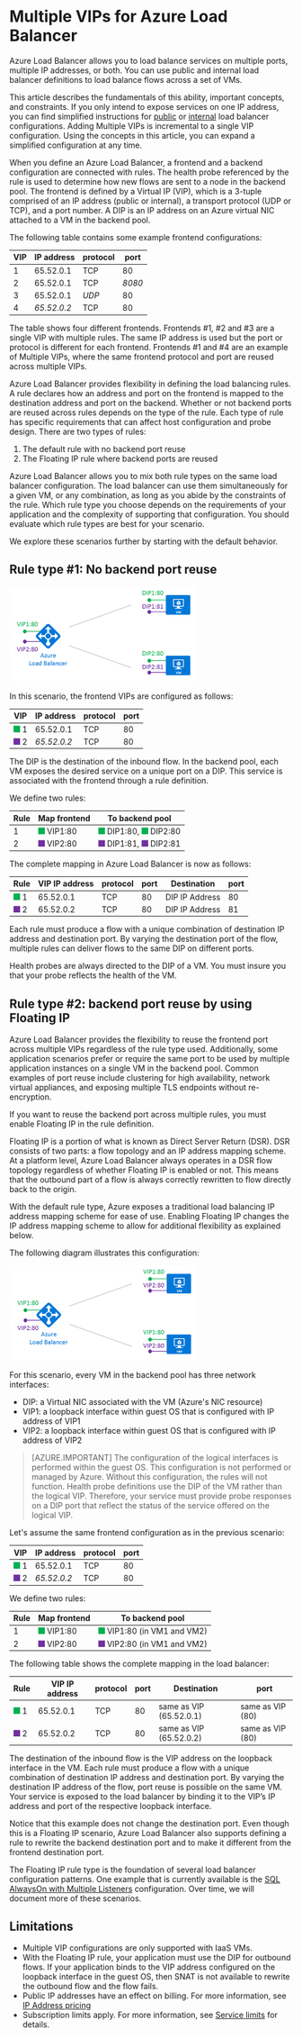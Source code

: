 <properties
   pageTitle="Multiple VIPs for Azure Load Balancer | Microsoft Azure"
   description="Overview of Multiple VIPs on Azure Load Balancer"
   services="load-balancer"
   documentationCenter="na"
   authors="chkuhtz"
   manager="narayan"
   editor=""
/>
<tags
   ms.service="load-balancer"
   ms.devlang="na"
   ms.topic="article"
   ms.tgt_pltfrm="na"
   ms.workload="infrastructure-services"
   ms.date="08/11/2016"
   ms.author="chkuhtz"
/>

# Multiple VIPs for Azure Load Balancer

Azure Load Balancer allows you to load balance services on multiple ports, multiple IP addresses, or both. You can use public and internal load balancer definitions to load balance flows across a set of VMs.

This article describes the fundamentals of this ability, important concepts, and constraints. If you only intend to expose services on one IP address, you can find simplified instructions for [public](load-balancer-get-started-internet-portal.md) or [internal](load-balancer-get-started-ilb-arm-portal.md) load balancer configurations. Adding Multiple VIPs is incremental to a single VIP configuration. Using the concepts in this article, you can expand a simplified configuration at any time.

When you define an Azure Load Balancer, a frontend and a backend configuration are connected with rules. The health probe referenced by the rule is used to determine how new flows are sent to a node in the backend pool. The frontend is defined by a Virtual IP (VIP), which is a 3-tuple comprised of an IP address (public or internal), a transport protocol (UDP or TCP), and a port number. A DIP is an IP address on an Azure virtual NIC attached to a VM in the backend pool.

The following table contains some example frontend configurations:

| VIP | IP address | protocol | port |
|-----|------------|----------|------|
|1|65.52.0.1|TCP|80|
|2|65.52.0.1|TCP|_8080_|
|3|65.52.0.1|_UDP_|80|
|4|_65.52.0.2_|TCP|80|

The table shows four different frontends. Frontends #1, #2 and #3 are a single VIP with multiple rules. The same IP address is used but the port or protocol is different for each frontend. Frontends #1 and #4 are an example of Multiple VIPs, where the same frontend protocol and port are reused across multiple VIPs.

Azure Load Balancer provides flexibility in defining the load balancing rules. A rule declares how an address and port on the frontend is mapped to the destination address and port on the backend. Whether or not backend ports are reused across rules depends on the type of the rule. Each type of rule has specific requirements that can affect host configuration and probe design. There are two types of rules:

1. The default rule with no backend port reuse
2. The Floating IP rule where backend ports are reused

Azure Load Balancer allows you to mix both rule types on the same load balancer configuration. The load balancer can use them simultaneously for a given VM, or any combination, as long as you abide by the constraints of the rule. Which rule type you choose depends on the requirements of your application and the complexity of supporting that configuration. You should evaluate which rule types are best for your scenario.

We explore these scenarios further by starting with the default behavior.

## Rule type #1: No backend port reuse

![MultiVIP Illustration](./media/load-balancer-multivip-overview/load-balancer-multivip.png)

In this scenario, the frontend VIPs are configured as follows:

| VIP | IP address | protocol | port |
|-----|------------|----------|------|
|![VIP](./media/load-balancer-multivip-overview/load-balancer-rule-green.png) 1|65.52.0.1|TCP|80|
|![VIP](./media/load-balancer-multivip-overview/load-balancer-rule-purple.png) 2|*65.52.0.2*|TCP|80|

The DIP is the destination of the inbound flow. In the backend pool, each VM exposes the desired service on a unique port on a DIP. This service is associated with the frontend through a rule definition.

We define two rules:

| Rule | Map frontend | To backend pool |
|------|--------------|-----------------|
| 1 | ![VIP](./media/load-balancer-multivip-overview/load-balancer-rule-green.png) VIP1:80 | ![backend](./media/load-balancer-multivip-overview/load-balancer-rule-green.png) DIP1:80, ![backend](./media/load-balancer-multivip-overview/load-balancer-rule-green.png) DIP2:80 |
| 2 | ![VIP](./media/load-balancer-multivip-overview/load-balancer-rule-purple.png) VIP2:80 | ![backend](./media/load-balancer-multivip-overview/load-balancer-rule-purple.png) DIP1:81, ![backend](./media/load-balancer-multivip-overview/load-balancer-rule-purple.png) DIP2:81 |

The complete mapping in Azure Load Balancer is now as follows:

| Rule | VIP IP address | protocol | port | Destination | port |
|------|----------------|----------|------|-----|------|
|![rule](./media/load-balancer-multivip-overview/load-balancer-rule-green.png) 1|65.52.0.1|TCP|80|DIP IP Address|80|
|![rule](./media/load-balancer-multivip-overview/load-balancer-rule-purple.png) 2|65.52.0.2|TCP|80|DIP IP Address|81|

Each rule must produce a flow with a unique combination of destination IP address and destination port. By varying the destination port of the flow, multiple rules can deliver flows to the same DIP on different ports.

Health probes are always directed to the DIP of a VM. You must insure you that your probe reflects the health of the VM.

## Rule type #2: backend port reuse by using Floating IP

Azure Load Balancer provides the flexibility to reuse the frontend port across multiple VIPs regardless of the rule type used. Additionally, some application scenarios prefer or require the same port to be used by multiple application instances on a single VM in the backend pool. Common examples of port reuse include clustering for high availability, network virtual appliances, and exposing multiple TLS endpoints without re-encryption.

If you want to reuse the backend port across multiple rules, you must enable Floating IP in the rule definition.

Floating IP is a portion of what is known as Direct Server Return (DSR). DSR consists of two parts: a flow topology and an IP address mapping scheme. At a platform level, Azure Load Balancer always operates in a DSR flow topology regardless of whether Floating IP is enabled or not. This means that the outbound part of a flow is always correctly rewritten to flow directly back to the origin.

With the default rule type, Azure exposes a traditional load balancing IP address mapping scheme for ease of use. Enabling Floating IP changes the IP address mapping scheme to allow for additional flexibility as explained below.

The following diagram illustrates this configuration:

![MultiVIP Illustration](./media/load-balancer-multivip-overview/load-balancer-multivip-dsr.png)

For this scenario, every VM in the backend pool has three network interfaces:

* DIP: a Virtual NIC associated with the VM (Azure's NIC resource)
* VIP1: a loopback interface within guest OS that is configured with IP address of VIP1
* VIP2: a loopback interface within guest OS that is configured with IP address of VIP2

>[AZURE.IMPORTANT] The configuration of the logical interfaces is performed within the guest OS. This configuration is not performed or managed by Azure. Without this configuration, the rules will not function. Health probe definitions use the DIP of the VM rather than the logical VIP. Therefore, your service must provide probe responses on a DIP port that reflect the status of the service offered on the logical VIP.

Let's assume the same frontend configuration as in the previous scenario:

| VIP | IP address | protocol | port |
|-----|------------|----------|------|
|![VIP](./media/load-balancer-multivip-overview/load-balancer-rule-green.png) 1|65.52.0.1|TCP|80|
|![VIP](./media/load-balancer-multivip-overview/load-balancer-rule-purple.png) 2|*65.52.0.2*|TCP|80|

We define two rules:

| Rule | Map frontend | To backend pool |
|------|--------------|-----------------|
| 1 | ![rule](./media/load-balancer-multivip-overview/load-balancer-rule-green.png) VIP1:80 | ![backend](./media/load-balancer-multivip-overview/load-balancer-rule-green.png) VIP1:80 (in VM1 and VM2) |
| 2 | ![rule](./media/load-balancer-multivip-overview/load-balancer-rule-purple.png) VIP2:80 | ![backend](./media/load-balancer-multivip-overview/load-balancer-rule-purple.png) VIP2:80 (in VM1 and VM2) |

The following table shows the complete mapping in the load balancer:

| Rule | VIP IP address | protocol | port | Destination | port |
|------|----------------|----------|------|-------------|------|
|![VIP](./media/load-balancer-multivip-overview/load-balancer-rule-green.png) 1|65.52.0.1|TCP|80|same as VIP (65.52.0.1)|same as VIP (80)|
|![VIP](./media/load-balancer-multivip-overview/load-balancer-rule-purple.png) 2|65.52.0.2|TCP|80|same as VIP (65.52.0.2)|same as VIP (80)|

The destination of the inbound flow is the VIP address on the loopback interface in the VM. Each rule must produce a flow with a unique combination of destination IP address and destination port. By varying the destination IP address of the flow, port reuse is possible on the same VM. Your service is exposed to the load balancer by binding it to the VIP’s IP address and port of the respective loopback interface.

Notice that this example does not change the destination port. Even though this is a Floating IP scenario, Azure Load Balancer also supports defining a rule to rewrite the backend destination port and to make it different from the frontend destination port.

The Floating IP rule type is the foundation of several load balancer configuration patterns. One example that is currently available is the [SQL AlwaysOn with Multiple Listeners](../virtual-machines/virtual-machines-windows-portal-sql-ps-alwayson-int-listener.md) configuration. Over time, we will document more of these scenarios.

## Limitations

* Multiple VIP configurations are only supported with IaaS VMs.
* With the Floating IP rule, your application must use the DIP for outbound flows. If your application binds to the VIP address configured on the loopback interface in the guest OS, then SNAT is not available to rewrite the outbound flow and the flow fails.
* Public IP addresses have an effect on billing. For more information, see [IP Address pricing](https://azure.microsoft.com/pricing/details/ip-addresses/)
* Subscription limits apply. For more information, see [Service limits](../azure-subscription-service-limits.md#networking-limits) for details.
